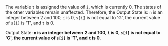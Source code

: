 The variable `t` is assigned the value of `i`, which is currently 0. The states of the other variables remain unaffected. Therefore, the Output State is: `n` is an integer between 2 and 100, `i` is 0, `s[i]` is not equal to 'G', the current value of `s[i]` is 'T', and `t` is 0.

Output State: **`n` is an integer between 2 and 100, `i` is 0, `s[i]` is not equal to 'G', the current value of `s[i]` is 'T', and `t` is 0**.